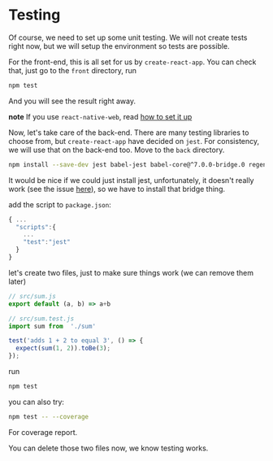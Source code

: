 # Testing

Of course, we need to set up some unit testing. We will not create tests right now, but we will setup the environment so tests are possible.

For the front-end, this is all set for us by `create-react-app`. You can check that, just go to the `front` directory, run

```bash
npm test
```

And you will see the result right away.

**note** If you use `react-native-web`, read [how to set it up](https://github.com/coditech/Documentation/tree/48c0bf3a27cfe19e399a3c6936cebcd010d7f58e/02_Tutorials/01_React_Beginner/01-preparing/react-native-web-setup.md)

Now, let's take care of the back-end. There are many testing libraries to choose from, but `create-react-app` have decided on `jest`. For consistency, we will use that on the back-end too. Move to the `back` directory.

```bash
npm install --save-dev jest babel-jest babel-core@^7.0.0-bridge.0 regenerator-runtime
```

It would be nice if we could just install jest, unfortunately, it doesn't really work \(see the issue [here](https://github.com/facebook/jest/issues/6913)\), so we have to install that bridge thing.

add the script to `package.json`:

```javascript
{ ...
  "scripts":{
    ...
    "test":"jest"
  }
}
```

let's create two files, just to make sure things work \(we can remove them later\)

```javascript
// src/sum.js
export default (a, b) => a+b
```

```javascript
// src/sum.test.js
import sum from  './sum'

test('adds 1 + 2 to equal 3', () => {
  expect(sum(1, 2)).toBe(3);
});
```

run

```bash
npm test
```

you can also try:

```bash
npm test -- --coverage
```

For coverage report.

You can delete those two files now, we know testing works.

